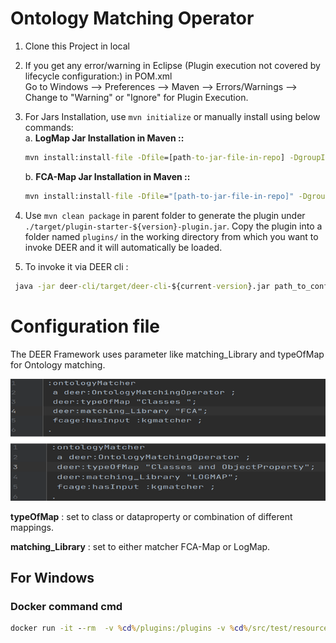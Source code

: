 # Ontology Matching Operator

 1. Clone this Project in local        
 2. If you get any error/warning in Eclipse (Plugin execution not covered by lifecycle configuration:) in POM.xml  <br /> Go to Windows --> Preferences --> Maven --> Errors/Warnings --> Change to "Warning" or "Ignore" for Plugin Execution.
 3. For Jars Installation, use `mvn initialize` or manually install using below commands: <br/>
      a. **LogMap Jar Installation in Maven ::** 
      ```cmd 
      mvn install:install-file -Dfile=[path-to-jar-file-in-repo] -DgroupId=uk.ox.logmap -DartifactId=logmap-matcher -Dversion=4.0 -Dpackaging=jar
      ```
      b. **FCA-Map Jar Installation in Maven ::**
      ```cmd 
      mvn install:install-file -Dfile="[path-to-jar-file-in-repo]" -DgroupId=cn.ac.amss.semanticweb -DartifactId=FCA-Map -Dversion=1.1.0 -Dpackaging=jar
      ```
4. Use `mvn clean package` in parent folder to generate the plugin under
`./target/plugin-starter-${version}-plugin.jar`.
Copy the plugin into a folder named `plugins/` in the working directory from which you
want to invoke DEER and it will automatically be loaded.   

5. To invoke it via DEER cli :
```cmd
 java -jar deer-cli/target/deer-cli-${current-version}.jar path_to_config.ttl
 ``` 

# Configuration file

The DEER Framework uses parameter like matching_Library and typeOfMap for Ontology matching. 

![Alt text](/screenshot/conf.png?raw=true "Output")

**typeOfMap** :  set to class or dataproperty or combination of different mappings.

**matching_Library** : set to either matcher FCA-Map or LogMap.


## For Windows

### Docker command cmd
```cmd
docker run -it --rm  -v %cd%/plugins:/plugins -v %cd%/src/test/resources:/config dicegroup/deer:latest /config/configuration.ttl
```




